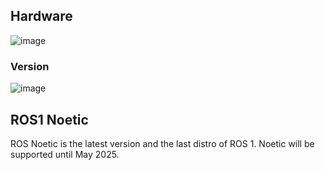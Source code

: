 ## Hardware
![image](https://github.com/CTHMIT/RaspberryPi4B-ROS-Noetic-Arduino/assets/107465888/3f140593-7e66-48e7-970b-11ef8b90a99a)
### Version
![image](https://github.com/CTHMIT/RaspberryPi4B-ROS-Noetic-Arduino/assets/107465888/8e40b486-c53a-4b3a-b2ca-aec9c851d96d)

## ROS1 Noetic
ROS Noetic is the latest version and the last distro of ROS 1.
Noetic will be supported until May 2025.

